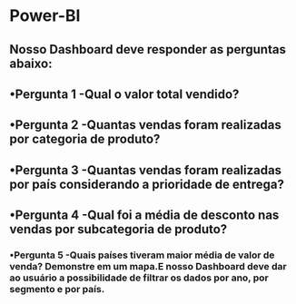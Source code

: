 # Power-BI

## Nosso Dashboard deve responder as perguntas abaixo:
## •Pergunta 1 -Qual o valor total vendido?
## •Pergunta 2 -Quantas vendas foram realizadas por categoria de produto?
## •Pergunta 3 -Quantas vendas foram realizadas por país considerando a prioridade de entrega?
## •Pergunta 4 -Qual foi a média de desconto nas vendas por subcategoria de produto?
### •Pergunta 5 -Quais países tiveram maior média de valor de venda? Demonstre em um mapa.E nosso Dashboard deve dar ao usuário a possibilidade de filtrar os dados por ano, por segmento e por país.